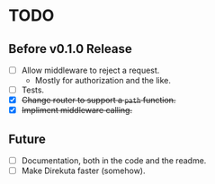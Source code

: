 # TODO

## Before v0.1.0 Release
  - [ ] Allow middleware to reject a request.
    - Mostly for authorization and the like.
  - [ ] Tests.
  - [X] ~~Change router to support a `path` function.~~
  - [X] ~~Impliment middleware calling.~~

## Future
  - [ ] Documentation, both in the code and the readme.
  - [ ] Make Direkuta faster (somehow).
